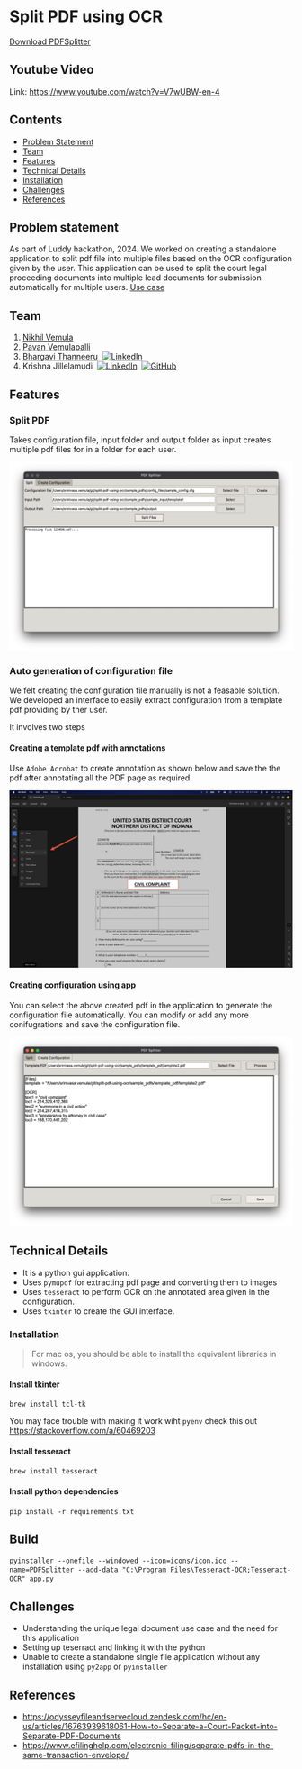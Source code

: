 # Split PDF using OCR

[Download PDFSplitter](https://github.com/nikhil-vemula/split-pdf-using-ocr/releases/download/v0.1/PDFSplitter.exe)

## Youtube Video

Link: https://www.youtube.com/watch?v=V7wUBW-en-4

## Contents

- [Problem Statement](#problem-statement)
- [Team](#team)
- [Features](#features)
- [Technical Details](#technical-details)
- [Installation](#installation)
- [Challenges](#challenges)
- [References](#references)


## Problem statement

As part of Luddy hackathon, 2024. We worked on creating a standalone application to split pdf file into multiple files based on the OCR configuration given by the user. This application can be used to split the court legal proceeding documents into multiple lead documents for submission automatically for multiple users. [Use case](./usecase/OCR.pdf)

## Team

1. [Nikhil Vemula](https://github.com/nikhil-vemula)
2. [Pavan Vemulapalli](https://github.com/vpavansai24)
3. [Bhargavi Thanneeru](https://github.com/bhargavithanneeru)&nbsp;&nbsp;[![LinkedIn](https://i.stack.imgur.com/gVE0j.png)](https://www.linkedin.com/in/bhargavi-thanneeru-11032615a/)
4. Krishna Jillelamudi&nbsp;&nbsp;[![LinkedIn](https://i.stack.imgur.com/gVE0j.png)](https://www.linkedin.com/in/krishna-teja-jillelamudi/)&nbsp;&nbsp;[![GitHub](https://i.stack.imgur.com/tskMh.png)](https://github.com/KrishnaTejaJ)

## Features

### Split PDF

Takes configuration file, input folder and output folder as input creates multiple pdf files for in a folder for each user.

![Split pdf](./images/split.png)

### Auto generation of configuration file

We felt creating the configuration file manually is not a feasable solution. We developed an interface to easily extract configuration from a template pdf providing by ther user.

It involves two steps

#### Creating a template pdf with annotations

Use `Adobe Acrobat` to create annotation as shown below and save the the pdf after annotating all the PDF page as required.

![Annotate pdf](./images/annotate.jpeg)

#### Creating configuration using app

You can select the above created pdf in the application to generate the configuration file automatically. You can modify or add any more conifugrations and save the configuration file.

![Config creation](./images/config.png)

## Technical Details

- It is a python gui application.
- Uses `pymupdf` for extracting pdf page and converting them to images
- Uses `tesseract` to perform OCR on the annotated area given in the configuration.
- Uses `tkinter` to create the GUI interface.

### Installation

> For mac os, you should be able to install the equivalent libraries in windows.

#### Install tkinter

```
brew install tcl-tk
```

You may face trouble with making it work wiht `pyenv` check this out https://stackoverflow.com/a/60469203

#### Install tesseract

```
brew install tesseract
```

#### Install python dependencies

```
pip install -r requirements.txt
```

## Build

```
pyinstaller --onefile --windowed --icon=icons/icon.ico --name=PDFSplitter --add-data "C:\Program Files\Tesseract-OCR;Tesseract-OCR" app.py
```

## Challenges

- Understanding the unique legal document use case and the need for this application
- Setting up teserract and linking it with the python
- Unable to create a standalone single file application without any installation using `py2app` or `pyinstaller`

## References

- https://odysseyfileandservecloud.zendesk.com/hc/en-us/articles/16763939618061-How-to-Separate-a-Court-Packet-into-Separate-PDF-Documents
- https://www.efilinghelp.com/electronic-filing/separate-pdfs-in-the-same-transaction-envelope/

